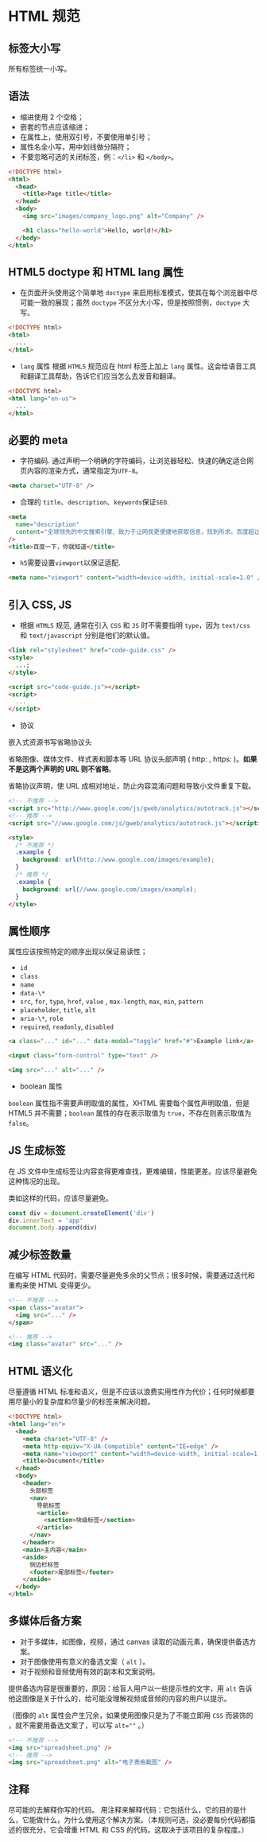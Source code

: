 # HTML 规范

## 标签大小写

所有标签统一小写。

## 语法

- 缩进使用 2 个空格；
- 嵌套的节点应该缩进；
- 在属性上，使用双引号，不要使用单引号；
- 属性名全小写，用中划线做分隔符；
- 不要忽略可选的关闭标签，例：`</li>` 和 `</body>`。

```html
<!DOCTYPE html>
<html>
  <head>
    <title>Page title</title>
  </head>
  <body>
    <img src="images/company_logo.png" alt="Company" />

    <h1 class="hello-world">Hello, world!</h1>
  </body>
</html>
```

## HTML5 doctype 和 HTML lang 属性

- 在页面开头使用这个简单地 `doctype` 来启用标准模式，使其在每个浏览器中尽可能一致的展现；虽然 `doctype` 不区分大小写，但是按照惯例，`doctype` 大写。

```html
<!DOCTYPE html>
<html>
  ...
</html>
```

- `lang` 属性
  根据 `HTML5` 规范应在 html 标签上加上 `lang` 属性。这会给语音工具和翻译工具帮助，告诉它们应当怎么去发音和翻译。

```html
<!DOCTYPE html>
<html lang="en-us">
  ...
</html>
```

## 必要的 meta

- 字符编码. 通过声明一个明确的字符编码，让浏览器轻松、快速的确定适合网页内容的渲染方式，通常指定为`UTF-8`。

```html
<meta charset="UTF-8" />
```

- 合理的 `title`、`description`、`keywords`保证`SEO`.

```html
<meta
  name="description"
  content="全球领先的中文搜索引擎、致力于让网民更便捷地获取信息，找到所求。百度超过千亿的中文网页数据库，可以瞬间找到相关的搜索结果。"
/>
<title>百度一下，你就知道</title>
```

- `h5`需要设置`viewport`以保证适配.

```html
<meta name="viewport" content="width=device-width, initial-scale=1.0" />
```

## 引入 CSS, JS

- 根据 `HTML5` 规范, 通常在引入 `CSS` 和 `JS` 时不需要指明 `type`，因为 `text/css` 和 `text/javascript` 分别是他们的默认值。

```html
<link rel="stylesheet" href="code-guide.css" />
<style>
  ...;
</style>

<script src="code-guide.js"></script>
<script>
  ...
</script>
```

- 协议

嵌入式资源书写省略协议头

省略图像、媒体文件、样式表和脚本等 URL 协议头部声明 ( http: , https: )。**如果不是这两个声明的 URL 则不省略**。

省略协议声明，使 URL 成相对地址，防止内容混淆问题和导致小文件重复下载。

```html
<!-- 不推荐 -->
<script src="http://www.google.com/js/gweb/analytics/autotrack.js"></script>
<!-- 推荐 -->
<script src="//www.google.com/js/gweb/analytics/autotrack.js"></script>

<style>
  /* 不推荐 */
  .example {
    background: url(http://www.google.com/images/example);
  }
  /* 推荐 */
  .example {
    background: url(//www.google.com/images/example);
  }
</style>
```

## 属性顺序

属性应该按照特定的顺序出现以保证易读性；

- `id`
- `class`
- `name`
- `data-\*`
- `src`, `for`, `type`, `href`, `value` , `max-length`, `max`, `min`, `pattern`
- `placeholder`, `title`, `alt`
- `aria-\*`, `role`
- `required`, `readonly`, `disabled`

```html
<a class="..." id="..." data-modal="toggle" href="#">Example link</a>

<input class="form-control" type="text" />

<img src="..." alt="..." />
```

- boolean 属性

`boolean` 属性指不需要声明取值的属性，XHTML 需要每个属性声明取值，但是 HTML5 并不需要；`boolean` 属性的存在表示取值为 `true`，不存在则表示取值为` false`。

## JS 生成标签

在 JS 文件中生成标签让内容变得更难查找，更难编辑，性能更差。应该尽量避免这种情况的出现。

类如这样的代码，应该尽量避免。

```js
const div = document.createElement('div')
div.innerText = 'app'
document.body.append(div)
```

## 减少标签数量

在编写 HTML 代码时，需要尽量避免多余的父节点；很多时候，需要通过迭代和重构来使 HTML 变得更少。

```html
<!-- 不推荐 -->
<span class="avatar">
  <img src="..." />
</span>

<!-- 推荐 -->
<img class="avatar" src="..." />
```

## HTML 语义化

尽量遵循 HTML 标准和语义，但是不应该以浪费实用性作为代价；任何时候都要用尽量小的复杂度和尽量少的标签来解决问题。

```html
<!DOCTYPE html>
<html lang="en">
  <head>
    <meta charset="UTF-8" />
    <meta http-equiv="X-UA-Compatible" content="IE=edge" />
    <meta name="viewport" content="width=device-width, initial-scale=1.0" />
    <title>Document</title>
  </head>
  <body>
    <header>
      头部标签
      <nav>
        导航标签
        <article>
          <section>块级标签</section>
        </article>
      </nav>
    </header>
    <main>主内容</main>
    <aside>
      侧边栏标签
      <footer>尾部标签</footer>
    </aside>
  </body>
</html>
```

## 多媒体后备方案

- 对于多媒体，如图像，视频，通过 canvas 读取的动画元素，确保提供备选方案。
- 对于图像使用有意义的备选文案（ `alt` ）。
- 对于视频和音频使用有效的副本和文案说明。

提供备选内容是很重要的，原因：给盲人用户以一些提示性的文字，用 `alt` 告诉他这图像是关于什么的，给可能没理解视频或音频的内容的用户以提示。

（图像的 `alt` 属性会产生冗余，如果使用图像只是为了不能立即用 `CSS` 而装饰的 ，就不需要用备选文案了，可以写 `alt=""` 。）

```html
<!-- 不推荐 -->
<img src="spreadsheet.png" />
<!-- 推荐 -->
<img src="spreadsheet.png" alt="电子表格截图" />
```

## 注释

尽可能的去解释你写的代码。
用注释来解释代码：它包括什么，它的目的是什么，它能做什么，为什么使用这个解决方案。（本规则可选，没必要每份代码都描述的很充分，它会增重 HTML 和 CSS 的代码。这取决于该项目的复杂程度。）
